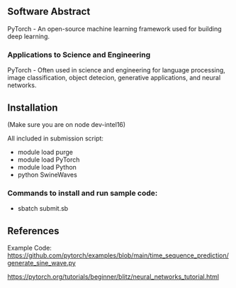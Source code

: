 ## Software Abstract
PyTorch - An open-source machine learning framework used for building deep learning.

### Applications to Science and Engineering
PyTorch - Often used in science and engineering for language processing, image classification, object detecion, generative applications, and neural networks.

## Installation
(Make sure you are on node dev-intel16)

All included in submission script:
- module load purge
- module load PyTorch
- module load Python 
- python SwineWaves

### Commands to install and run sample code:

- sbatch submit.sb


## References
Example Code: https://github.com/pytorch/examples/blob/main/time_sequence_prediction/generate_sine_wave.py

https://pytorch.org/tutorials/beginner/blitz/neural_networks_tutorial.html
